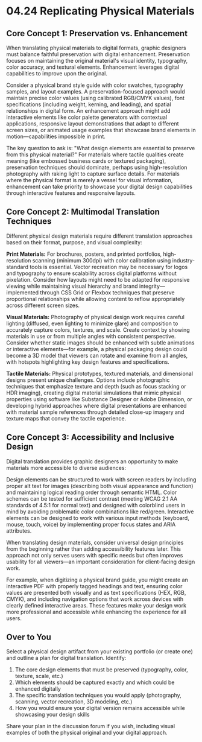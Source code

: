 # 04.24 Replicating Physical Materials

## Core Concept 1: Preservation vs. Enhancement

When translating physical materials to digital formats, graphic designers must balance faithful preservation with digital enhancement. Preservation focuses on maintaining the original material's visual identity, typography, color accuracy, and textural elements. Enhancement leverages digital capabilities to improve upon the original.

Consider a physical brand style guide with color swatches, typography samples, and layout examples. A preservation-focused approach would maintain precise color values (using calibrated RGB/CMYK values), font specifications (including weight, kerning, and leading), and spatial relationships in digital form. An enhancement approach might add interactive elements like color palette generators with contextual applications, responsive layout demonstrations that adapt to different screen sizes, or animated usage examples that showcase brand elements in motion—capabilities impossible in print.

The key question to ask is: "What design elements are essential to preserve from this physical material?" For materials where tactile qualities create meaning (like embossed business cards or textured packaging), preservation techniques should dominate, perhaps using high-resolution photography with raking light to capture surface details. For materials where the physical format is merely a vessel for visual information, enhancement can take priority to showcase your digital design capabilities through interactive features and responsive layouts.

## Core Concept 2: Multimodal Translation Techniques

Different physical design materials require different translation approaches based on their format, purpose, and visual complexity:

**Print Materials:** For brochures, posters, and printed portfolios, high-resolution scanning (minimum 300dpi) with color calibration using industry-standard tools is essential. Vector recreation may be necessary for logos and typography to ensure scalability across digital platforms without pixelation. Consider how layouts might need to be adapted for responsive viewing while maintaining visual hierarchy and brand integrity—implemented through CSS Grid or Flexbox techniques that preserve proportional relationships while allowing content to reflow appropriately across different screen sizes.

**Visual Materials:** Photography of physical design work requires careful lighting (diffused, even lighting to minimize glare) and composition to accurately capture colors, textures, and scale. Create context by showing materials in use or from multiple angles with consistent perspective. Consider whether static images should be enhanced with subtle animations or interactive elements—for example, a physical packaging design could become a 3D model that viewers can rotate and examine from all angles, with hotspots highlighting key design features and specifications.

**Tactile Materials:** Physical prototypes, textured materials, and dimensional designs present unique challenges. Options include photographic techniques that emphasize texture and depth (such as focus stacking or HDR imaging), creating digital material simulations that mimic physical properties using software like Substance Designer or Adobe Dimension, or developing hybrid approaches where digital presentations are enhanced with material sample references through detailed close-up imagery and texture maps that convey the tactile experience.

## Core Concept 3: Accessibility and Inclusive Design

Digital translation provides graphic designers an opportunity to make materials more accessible to diverse audiences:

Design elements can be structured to work with screen readers by including proper alt text for images (describing both visual appearance and function) and maintaining logical reading order through semantic HTML. Color schemes can be tested for sufficient contrast (meeting WCAG 2.1 AA standards of 4.5:1 for normal text) and designed with colorblind users in mind by avoiding problematic color combinations like red/green. Interactive elements can be designed to work with various input methods (keyboard, mouse, touch, voice) by implementing proper focus states and ARIA attributes.

When translating design materials, consider universal design principles from the beginning rather than adding accessibility features later. This approach not only serves users with specific needs but often improves usability for all viewers—an important consideration for client-facing design work.

For example, when digitizing a physical brand guide, you might create an interactive PDF with properly tagged headings and text, ensuring color values are presented both visually and as text specifications (HEX, RGB, CMYK), and including navigation options that work across devices with clearly defined interactive areas. These features make your design work more professional and accessible while enhancing the experience for all users.

## Over to You

Select a physical design artifact from your existing portfolio (or create one) and outline a plan for digital translation. Identify:
1. The core design elements that must be preserved (typography, color, texture, scale, etc.)
2. Which elements should be captured exactly and which could be enhanced digitally
3. The specific translation techniques you would apply (photography, scanning, vector recreation, 3D modeling, etc.)
4. How you would ensure your digital version remains accessible while showcasing your design skills

Share your plan in the discussion forum if you wish, including visual examples of both the physical original and your digital approach.